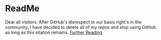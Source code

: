 # ReadMe
Dear all visitors:
After GitHub's disrespect to our basic right's in the community, I have decided to delete all of my repos and stop using GitHub as long as this sitation remains.
[Further Reading](https://github.com/1995parham/github-do-not-ban-us)
